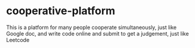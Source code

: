 # cooperative-platform
This is a platform for many people cooperate simultaneously, just like Google doc, and write code online and submit to get a judgement, just like Leetcode
